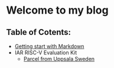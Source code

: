 # **Welcome to my blog**


## Table of Cotents:
- [Getting start with Markdown](article/GettingStartWithMarkDown.md)
 - IAR RISC-V Evaluation Kit
    - [Parcel from Uppsala Sweden](article/0_ParcelFromUppsalaSweden.md)
